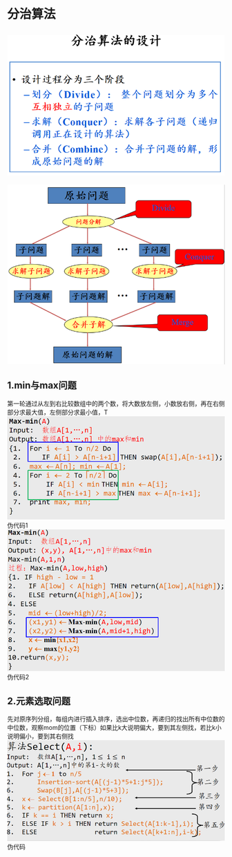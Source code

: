 # 分治算法
## ![输入图片说明](/imgs/2025-06-14/B0Vcen44jhz9fIIT.png)
![输入图片说明](/imgs/2025-06-14/3Nc3nvn8XEtrphHk.png)
## 1.min与max问题
第一轮通过从左到右比较数组中的两个数，将大数放左侧，小数放右侧，再在右侧部分求最大值，左侧部分求最小值，T![输入图片说明](/imgs/2025-06-14/UtHGTB5Ob37kULDX.png)伪代码1
![输入图片说明](/imgs/2025-06-14/zUjwei9iHXZBRSbT.png)
伪代码2
## 2.元素选取问题
先对原序列分组，每组内进行插入排序，选出中位数，再递归的找出所有中位数的中位数，观察mom的位置（下标）如果比k大说明偏大，要到其左侧找，若比k小说明偏小，要到其右侧找![输入图片说明](/imgs/2025-06-14/gYsfkNk7pBL0JQpC.png)
伪代码


<!--stackedit_data:
eyJoaXN0b3J5IjpbNzIyMjE3MjY5LC0yMDcyMTE0ODIsMjAyMj
k0NTg0MSwxMDgwNjA5NzM4XX0=
-->